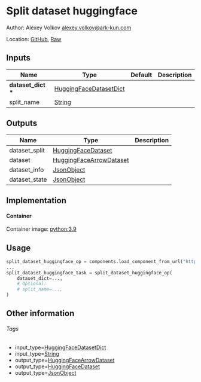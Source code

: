 <!-- BEGIN_GENERATED_CONTENT -->
# Split dataset huggingface

Author: Alexey Volkov <alexey.volkov@ark-kun.com>

Location: [GitHub](https://github.com/Ark-kun/pipeline_components/blob/master/components/datasets/HuggingFace/Split_dataset/component.yaml), [Raw](https://raw.githubusercontent.com/Ark-kun/pipeline_components/master/components/datasets/HuggingFace/Split_dataset/component.yaml)

## Inputs

|Name|Type|Default|Description|
|-|-|-|-|
|**dataset_dict** **\***|[HuggingFaceDatasetDict]|||
|split_name|[String]|||

## Outputs

|Name|Type|Description|
|-|-|-|
|dataset_split|[HuggingFaceDataset]||
|dataset|[HuggingFaceArrowDataset]||
|dataset_info|[JsonObject]||
|dataset_state|[JsonObject]||

## Implementation

#### Container

Container image: [python:3.9](https://hub.docker.com/r/_/python)

## Usage

```python
split_dataset_huggingface_op = components.load_component_from_url("https://raw.githubusercontent.com/Ark-kun/pipeline_components/master/components/datasets/HuggingFace/Split_dataset/component.yaml")
...
split_dataset_huggingface_task = split_dataset_huggingface_op(
    dataset_dict=...,
    # Optional:
    # split_name=...,
)
```

## Other information

###### Tags

* input_type=[HuggingFaceDatasetDict]
* input_type=[String]
* output_type=[HuggingFaceArrowDataset]
* output_type=[HuggingFaceDataset]
* output_type=[JsonObject]

[HuggingFaceArrowDataset]: https://github.com/Ark-kun/pipeline_components/tree/master/types/HuggingFaceArrowDataset
[HuggingFaceDataset]: https://github.com/Ark-kun/pipeline_components/tree/master/types/HuggingFaceDataset
[HuggingFaceDatasetDict]: https://github.com/Ark-kun/pipeline_components/tree/master/types/HuggingFaceDatasetDict
[JsonObject]: https://github.com/Ark-kun/pipeline_components/tree/master/types/JsonObject
[String]: https://github.com/Ark-kun/pipeline_components/tree/master/types/String
<!-- END_GENERATED_CONTENT -->
